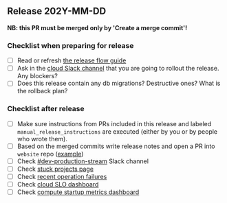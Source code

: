 ## Release 202Y-MM-DD

**NB: this PR must be merged only by 'Create a merge commit'!**

### Checklist when preparing for release
- [ ] Read or refresh [the release flow guide](https://github.com/neondatabase/cloud/wiki/Release:-general-flow)
- [ ] Ask in the [cloud Slack channel](https://neondb.slack.com/archives/C033A2WE6BZ) that you are going to rollout the release. Any blockers?
- [ ] Does this release contain any db migrations? Destructive ones? What is the rollback plan?

<!-- List everything that should be done **before** release, any issues / setting changes / etc -->

### Checklist after release
- [ ] Make sure instructions from PRs included in this release and labeled `manual_release_instructions` are executed (either by you or by people who wrote them).
- [ ] Based on the merged commits write release notes and open a PR into `website` repo ([example](https://github.com/neondatabase/website/pull/219/files))
- [ ] Check [#dev-production-stream](https://neondb.slack.com/archives/C03F5SM1N02) Slack channel
- [ ] Check [stuck projects page](https://console.neon.tech/admin/projects?sort=last_active&order=desc&stuck=true)
- [ ] Check [recent operation failures](https://console.neon.tech/admin/operations?action=create_timeline%2Cstart_compute%2Cstop_compute%2Csuspend_compute%2Capply_config%2Cdelete_timeline%2Cdelete_tenant%2Ccreate_branch%2Ccheck_availability&sort=updated_at&order=desc&had_retries=some)
- [ ] Check [cloud SLO dashboard](https://neonprod.grafana.net/d/_oWcBMJ7k/cloud-slos?orgId=1)
- [ ] Check [compute startup metrics dashboard](https://neonprod.grafana.net/d/5OkYJEmVz/compute-startup-time)

<!-- List everything that should be done **after** release, any admin UI configuration / Grafana dashboard / alert changes / setting changes / etc -->
